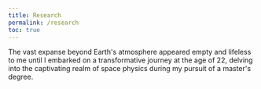 ```yaml
---
title: Research
permalink: /research
toc: true
---
```

The vast expanse beyond Earth's atmosphere appeared empty and lifeless to me until I embarked on a transformative journey at the age of 22, delving into the captivating realm of space physics during my pursuit of a master's degree.
